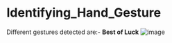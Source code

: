 # Identifying_Hand_Gesture
Different gestures detected are:-
**Best of Luck**
![image](https://user-images.githubusercontent.com/68476475/121251093-1c5e0100-c8c4-11eb-8a7f-6f924be8ef87.png)
